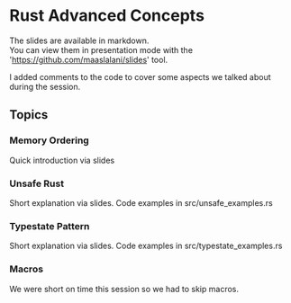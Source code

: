 # Rust Advanced Concepts
The slides are available in markdown. <br>
You can view them in presentation mode with the 'https://github.com/maaslalani/slides' tool.

I added comments to the code to cover some aspects we talked about during the session.
## Topics
### Memory Ordering
Quick introduction via slides
### Unsafe Rust
Short explanation via slides. Code examples in src/unsafe_examples.rs
### Typestate Pattern
Short explanation via slides. Code examples in src/typestate_examples.rs
### Macros
We were short on time this session so we had to skip macros.
